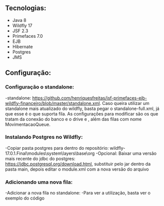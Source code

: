 ## Tecnologias:
- Java 8
- Wildfly 17
- JSF 2.3
- Primefaces 7.0
- EJB
- Hibernate
- Postgres
- JMS

## Configuração:

### Configuração o standalone:
-standalone: https://github.com/henriquesfreitas/jsf-primefaces-ejb-wildfly-financeiro/blob/master/standalone.xml. Caso queira utilizar um standalone mais atualizado do wildfly, basta pegar o standalone-full.xml, já que esse é o que suporta fila. As configurações para modificar são os que tratam da conexão do banco e o drive <datasource jndi-name="java:jboss/financeiroDS"> e <drivers>, além das filas com nome MovimentacaoQueue.

### Instalando Postgres no Wildfly:
-Copiar pasta postgres para dentro do repositório: wildfly-17.0.1.Final\modules\system\layers\base\org
-Opcional: Baixar uma versão mais recente do jdbc do postgres: https://jdbc.postgresql.org/download.html, substituir pelo jar dentro da pasta main, depois editar o module.xml com a nova versão do arquivo

### Adicionando uma nova fila:
-Adicionar a nova fila no standalone:
	<queue name="MovimentacaoQueue"
		address="java:/jms/queue/MovimentacaoQueue" durable="true" />
	<jms-queue name="MovimentacaoQueue"
		entries="java:/jms/queue/MovimentacaoQueue" />
-Para ver a utilização, basta ver o exemplo do código
